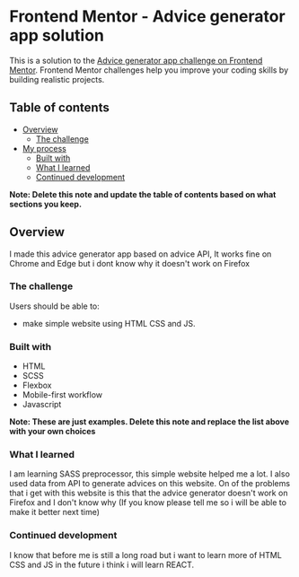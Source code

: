 # Frontend Mentor - Advice generator app solution

This is a solution to the [Advice generator app challenge on Frontend Mentor](https://www.frontendmentor.io/challenges/advice-generator-app-QdUG-13db). Frontend Mentor challenges help you improve your coding skills by building realistic projects.

## Table of contents

- [Overview](#overview)
  - [The challenge](#the-challenge)
- [My process](#my-process)
  - [Built with](#built-with)
  - [What I learned](#what-i-learned)
  - [Continued development](#continued-development)

**Note: Delete this note and update the table of contents based on what sections you keep.**

## Overview

I made this advice generator app based on advice API, It works fine on Chrome and Edge but i dont know why it doesn't work on Firefox

### The challenge

Users should be able to:

- make simple website using HTML CSS and JS.

### Built with

- HTML
- SCSS
- Flexbox
- Mobile-first workflow
- Javascript

**Note: These are just examples. Delete this note and replace the list above with your own choices**

### What I learned

I am learning SASS preprocessor, this simple website helped me a lot. I also used data from API to generate advices on this website. On of the problems that i get with this website is this that the advice generator doesn't work on Firefox and I don't know why
(If you know please tell me so i will be able to make it better next time)

### Continued development

I know that before me is still a long road but i want to learn more of HTML CSS and JS in the future i think i will learn REACT.
